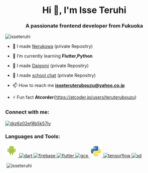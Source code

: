 <h1 align="center">Hi 👋, I'm Isse Teruhi</h1>
<h3 align="center">A passionate frontend developer from Fukuoka</h3>

<p align="left"> <img src="https://komarev.com/ghpvc/?username=isseteruhi&label=Profile%20views&color=0e75b6&style=flat" alt="isseteruhi" /> </p>

- 🔭 I made [Nerukowa](https://github.com/IsseTeruhi/nerukowa) (private Repositry)

- 🌱 I’m currently learning **Flutter,Python**

- 🔭 I made [Daigomi](https://github.com/IsseTeruhi/DAIGOMI) (private Repositry)

- 🔭 I made [school chat](https://github.com/IsseTeruhi/chatdemoapp) (private Repositry)

- 📫 How to reach me **isseteruterubouzu@yahoo.co.jp**

- ⚡ Fun fact **Atcorder**(https://atcoder.jp/users/teruterubouzu)

<h3 align="left">Connect with me:</h3>
<p align="left">
<a href="https://twitter.com/@Terurin_1120" target="blank"><img align="center" src="https://raw.githubusercontent.com/rahuldkjain/github-profile-readme-generator/master/src/images/icons/Social/twitter.svg" alt="@z6z02ef8b5k57lv" height="30" width="40" /></a>
</p>

<h3 align="left">Languages and Tools:</h3>
<p align="left"> <a href="https://developer.android.com" target="_blank" rel="noreferrer"> <img src="https://raw.githubusercontent.com/devicons/devicon/master/icons/android/android-original-wordmark.svg" alt="android" width="40" height="40"/> </a> <a href="https://dart.dev" target="_blank" rel="noreferrer"> <img src="https://www.vectorlogo.zone/logos/dartlang/dartlang-icon.svg" alt="dart" width="40" height="40"/> </a> <a href="https://firebase.google.com/" target="_blank" rel="noreferrer"> <img src="https://www.vectorlogo.zone/logos/firebase/firebase-icon.svg" alt="firebase" width="40" height="40"/> </a> <a href="https://flutter.dev" target="_blank" rel="noreferrer"> <img src="https://www.vectorlogo.zone/logos/flutterio/flutterio-icon.svg" alt="flutter" width="40" height="40"/> </a> <a href="https://cloud.google.com" target="_blank" rel="noreferrer"> <img src="https://www.vectorlogo.zone/logos/google_cloud/google_cloud-icon.svg" alt="gcp" width="40" height="40"/> </a> <a href="https://www.python.org" target="_blank" rel="noreferrer"> <img src="https://raw.githubusercontent.com/devicons/devicon/master/icons/python/python-original.svg" alt="python" width="40" height="40"/> </a> <a href="https://www.tensorflow.org" target="_blank" rel="noreferrer"> <img src="https://www.vectorlogo.zone/logos/tensorflow/tensorflow-icon.svg" alt="tensorflow" width="40" height="40"/> </a> <a href="https://www.adobe.com/products/xd.html" target="_blank" rel="noreferrer"> <img src="https://cdn.worldvectorlogo.com/logos/adobe-xd.svg" alt="xd" width="40" height="40"/> </a> </p>

<p>&nbsp;<img align="center" src="https://github-readme-stats.vercel.app/api?username=isseteruhi&show_icons=true&locale=en" alt="isseteruhi" /></p>
